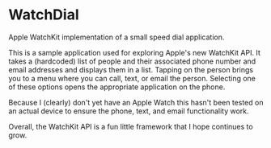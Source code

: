WatchDial
=========

Apple WatchKit implementation of a small speed dial application.

This is a sample application used for exploring Apple's new WatchKit API. It takes a (hardcoded) list of people and their associated phone number and email addresses and displays them in a list. Tapping on the person brings you to a menu where you can call, text, or email the person. Selecting one of these options opens the appropriate application on the phone.

Because I (clearly) don't yet have an Apple Watch this hasn't been tested on an actual device to ensure the phone, text, and email functionality work.

Overall, the WatchKit API is a fun little framework that I hope continues to grow.
